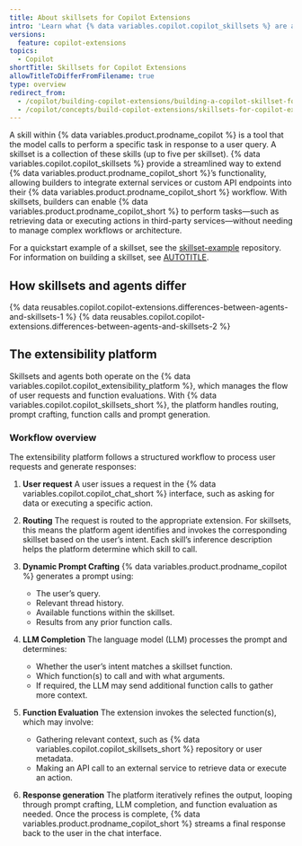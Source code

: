 ```yaml
---
title: About skillsets for Copilot Extensions
intro: 'Learn what {% data variables.copilot.copilot_skillsets %} are and how they simplify integrating third-party tools and functions into your {% data variables.product.prodname_copilot_short %} experience.'
versions:
  feature: copilot-extensions
topics:
  - Copilot
shortTitle: Skillsets for Copilot Extensions
allowTitleToDifferFromFilename: true
type: overview
redirect_from:
  - /copilot/building-copilot-extensions/building-a-copilot-skillset-for-your-copilot-extension/about-copilot-skillsets
  - /copilot/concepts/build-copilot-extensions/skillsets-for-copilot-extensions
---
```


A skill within {% data variables.product.prodname_copilot %} is a tool that the model calls to perform a specific task in response to a user query. A skillset is a collection of these skills (up to five per skillset). {% data variables.copilot.copilot_skillsets %} provide a streamlined way to extend {% data variables.product.prodname_copilot_short %}’s functionality, allowing builders to integrate external services or custom API endpoints into their {% data variables.product.prodname_copilot_short %} workflow. With skillsets, builders can enable {% data variables.product.prodname_copilot_short %} to perform tasks—such as retrieving data or executing actions in third-party services—without needing to manage complex workflows or architecture.

For a quickstart example of a skillset, see the [skillset-example](https://github.com/copilot-extensions/skillset-example) repository. For information on building a skillset, see [AUTOTITLE](/copilot/building-copilot-extensions/building-a-copilot-skillset-for-your-copilot-extension/building-copilot-skillsets).

## How skillsets and agents differ

{% data reusables.copilot.copilot-extensions.differences-between-agents-and-skillsets-1 %}
{% data reusables.copilot.copilot-extensions.differences-between-agents-and-skillsets-2 %}

## The extensibility platform

Skillsets and agents both operate on the {% data variables.copilot.copilot_extensibility_platform %}, which manages the flow of user requests and function evaluations. With {% data variables.copilot.copilot_skillsets_short %}, the platform handles routing, prompt crafting, function calls and prompt generation.

### Workflow overview

The extensibility platform follows a structured workflow to process user requests and generate responses:

1. **User request**
A user issues a request in the {% data variables.copilot.copilot_chat_short %} interface, such as asking for data or executing a specific action.

1. **Routing**
The request is routed to the appropriate extension. For skillsets, this means the platform agent identifies and invokes the corresponding skillset based on the user’s intent. Each skill’s inference description helps the platform determine which skill to call.

1. **Dynamic Prompt Crafting**
{% data variables.product.prodname_copilot %} generates a prompt using:
   * The user’s query.
   * Relevant thread history.
   * Available functions within the skillset.
   * Results from any prior function calls.

1. **LLM Completion**
The language model (LLM) processes the prompt and determines:
   * Whether the user’s intent matches a skillset function.
   * Which function(s) to call and with what arguments.
   * If required, the LLM may send additional function calls to gather more context.

1. **Function Evaluation**
The extension invokes the selected function(s), which may involve:
   * Gathering relevant context, such as {% data variables.copilot.copilot_skillsets_short %} repository or user metadata.
   * Making an API call to an external service to retrieve data or execute an action.

1. **Response generation**
The platform iteratively refines the output, looping through prompt crafting, LLM completion, and function evaluation as needed. Once the process is complete, {% data variables.product.prodname_copilot_short %} streams a final response back to the user in the chat interface.
